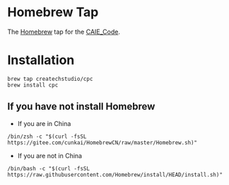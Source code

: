 # Homebrew Tap

The [Homebrew](https://brew.sh) tap for the [CAIE_Code](https://github.com/iewnfod/CAIE_Code).

# Installation
```shell
brew tap createchstudio/cpc
brew install cpc
```

## If you have not install Homebrew
* If you are in China
```shell
/bin/zsh -c "$(curl -fsSL https://gitee.com/cunkai/HomebrewCN/raw/master/Homebrew.sh)"
```

* If you are not in China
```shell
/bin/bash -c "$(curl -fsSL https://raw.githubusercontent.com/Homebrew/install/HEAD/install.sh)"
```
